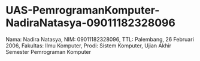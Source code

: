 # UAS-PemrogramanKomputer-NadiraNatasya-09011182328096

Nama: Nadira Natasya, NIM: 09011182328096, TTL: Palembang, 26 Februari 2006, Fakultas: Ilmu Komputer, Prodi: Sistem Komputer, Ujian Akhir Semester Pemrograman Komputer
